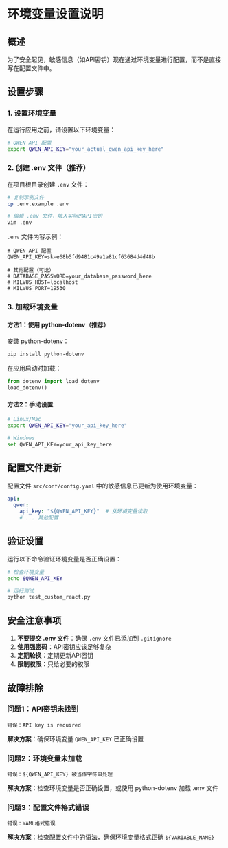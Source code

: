 # 环境变量设置说明

## 概述

为了安全起见，敏感信息（如API密钥）现在通过环境变量进行配置，而不是直接写在配置文件中。

## 设置步骤

### 1. 设置环境变量

在运行应用之前，请设置以下环境变量：

```bash
# QWEN API 配置
export QWEN_API_KEY="your_actual_qwen_api_key_here"
```

### 2. 创建 .env 文件（推荐）

在项目根目录创建 `.env` 文件：

```bash
# 复制示例文件
cp .env.example .env

# 编辑 .env 文件，填入实际的API密钥
vim .env
```

`.env` 文件内容示例：
```env
# QWEN API 配置
QWEN_API_KEY=sk-e68b5fd9481c49a1a81cf63684d4d48b

# 其他配置（可选）
# DATABASE_PASSWORD=your_database_password_here
# MILVUS_HOST=localhost
# MILVUS_PORT=19530
```

### 3. 加载环境变量

#### 方法1：使用 python-dotenv（推荐）

安装 python-dotenv：
```bash
pip install python-dotenv
```

在应用启动时加载：
```python
from dotenv import load_dotenv
load_dotenv()
```

#### 方法2：手动设置

```bash
# Linux/Mac
export QWEN_API_KEY="your_api_key_here"

# Windows
set QWEN_API_KEY=your_api_key_here
```

## 配置文件更新

配置文件 `src/conf/config.yaml` 中的敏感信息已更新为使用环境变量：

```yaml
api:
  qwen:
    api_key: "${QWEN_API_KEY}"  # 从环境变量读取
    # ... 其他配置
```

## 验证设置

运行以下命令验证环境变量是否正确设置：

```bash
# 检查环境变量
echo $QWEN_API_KEY

# 运行测试
python test_custom_react.py
```

## 安全注意事项

1. **不要提交 .env 文件**：确保 `.env` 文件已添加到 `.gitignore`
2. **使用强密码**：API密钥应该足够复杂
3. **定期轮换**：定期更新API密钥
4. **限制权限**：只给必要的权限

## 故障排除

### 问题1：API密钥未找到
```
错误：API key is required
```
**解决方案**：确保环境变量 `QWEN_API_KEY` 已正确设置

### 问题2：环境变量未加载
```
错误：${QWEN_API_KEY} 被当作字符串处理
```
**解决方案**：检查环境变量是否正确设置，或使用 python-dotenv 加载 .env 文件

### 问题3：配置文件格式错误
```
错误：YAML格式错误
```
**解决方案**：检查配置文件中的语法，确保环境变量格式正确 `${VARIABLE_NAME}` 